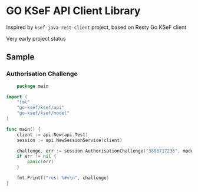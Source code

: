 # GO KSeF API Client Library

Inspired by `ksef-java-rest-client` project, based on Resty Go KSeF client

Very early project status

## Sample

### Authorisation Challenge

````go
    package main

import (
	"fmt"
	"go-ksef/ksef/api"
	"go-ksef/ksef/model"
)

func main() {
	client := api.New(api.Test)
	session := api.NewSessionService(client)

	challenge, err := session.AuthorisationChallenge("3896717236", model.ONIP)
	if err != nil {
		panic(err)
	}

	fmt.Printf("res: %#v\n", challenge)
}
````